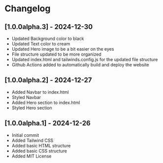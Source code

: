 # Changelog

## [1.0.0alpha.3] - 2024-12-30

- Updated Background color to black
- Updated Text color to cream
- Updated Hero image to be a bit easier on the eyes
- File structure updated to be more organized
- Updated index.html and tailwinds.config.js for the updated file structure
- Github Actions added to automatically build and deploy the website

## [1.0.0alpha.2] - 2024-12-27

- Added Navbar to index.html
- Styled Navbar
- Added Hero section to index.html
- Styled Hero section

## [1.0.0alpha.1] - 2024-12-26

- Initial commit
- Added Tailwind CSS
- Added basic HTML structure
- Added basic CSS structure
- Added MIT License
